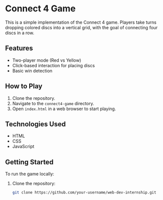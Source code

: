 # Connect 4 Game

This is a simple implementation of the Connect 4 game. Players take turns dropping colored discs into a vertical grid, with the goal of connecting four discs in a row.

## Features
- Two-player mode (Red vs Yellow)
- Click-based interaction for placing discs
- Basic win detection

## How to Play
1. Clone the repository.
2. Navigate to the `connect4-game` directory.
3. Open `index.html` in a web browser to start playing.

## Technologies Used
- HTML
- CSS
- JavaScript

## Getting Started
To run the game locally:
1. Clone the repository:
   ```bash
   git clone https://github.com/your-username/web-dev-internship.git
